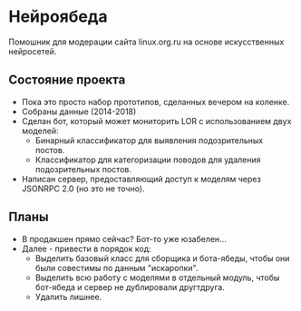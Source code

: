 # Нейроябеда
Помошник для модерации сайта linux.org.ru на основе искусственных нейросетей.

## Состояние проекта
* Пока это просто набор прототипов, сделанных вечером на коленке.
* Собраны данные (2014-2018)
* Сделан бот, который может мониторить LOR с использованием двух моделей:
  * Бинарный классификатор для выявления подозрительных постов.
  * Классификатор для категоризации поводов для удаления подозрительных постов.
* Написан сервер, предоставляющий доступ к моделям через JSONRPC 2.0 (но это не точно).

## Планы
* В продакшен прямо сейчас? Бот-то уже юзабелен...
* Далее - привести в порядок код:
  * Выделить базовый класс для сборщика и бота-ябеды, чтобы они были совестимы по данным "искаропки".
  * Выделить всю работу с моделями в отдельный модуль, чтобы бот-ябеда и сервер не дублировали другтдруга.
  * Удалить лишнее.
